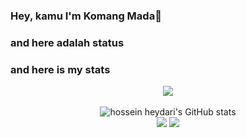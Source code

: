 ### Hey, kamu I'm Komang Mada👋

### and here adalah status 
### and here is my stats
<p align="center"><img src="https://www.codewars.com/users/Yahmada/badges/large"/><br /><br />
  <img src="https://github-readme-stats.vercel.app/api?username=Yahmada&show_icons=true&include_all_commits=true&theme=monokai" alt="hossein heydari's GitHub stats" /><br />
  <img src="https://github-readme-streak-stats.herokuapp.com/?user=Yahmada&theme=monokai"/>
  <img src="https://github-readme-stats.vercel.app/api/top-langs/?username=Yahmada&layout=compact&theme=monokai&langs_count=12"/><br />
</p>
<!--
**Yahmada/Wilwatikta** is a ✨ _special_ ✨ repository because its `README.md` (this file) appears on your GitHub profile.

Here are some ideas to get you started:

- 🔭 I’m currently working on ...
- 🌱 I’m currently learning ...
- 👯 I’m looking to collaborate on ...
- 🤔 I’m looking for help with ...
- 💬 Ask me about ...
- 📫 How to reach me: ...
- 😄 Pronouns: ...
- ⚡ Fun fact: ...
-->
